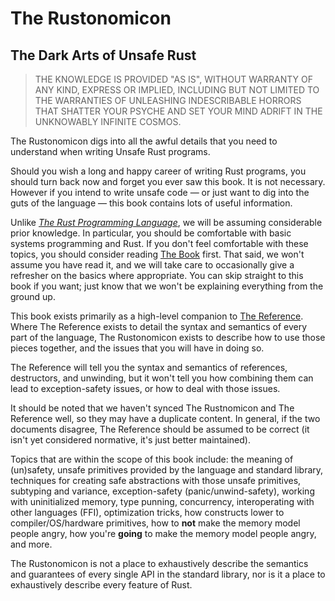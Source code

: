 # The Rustonomicon

## The Dark Arts of Unsafe Rust

> THE KNOWLEDGE IS PROVIDED "AS IS", WITHOUT WARRANTY OF ANY KIND, EXPRESS OR IMPLIED, INCLUDING BUT NOT LIMITED TO THE WARRANTIES OF UNLEASHING INDESCRIBABLE HORRORS THAT SHATTER YOUR PSYCHE AND SET YOUR MIND ADRIFT IN THE UNKNOWABLY INFINITE COSMOS.

The Rustonomicon digs into all the awful details that you need to understand when writing Unsafe Rust programs.

Should you wish a long and happy career of writing Rust programs, you should turn back now and forget you ever saw this book.
It is not necessary.
However if you intend to write unsafe code — or just want to dig into the guts of the language — this book contains lots of useful information.

Unlike *[The Rust Programming Language][trpl]*, we will be assuming considerable prior knowledge.
In particular, you should be comfortable with basic systems programming and Rust.
If you don't feel comfortable with these topics, you should consider reading [The Book][trpl] first.
That said, we won't assume you have read it, and we will take care to occasionally give a refresher on the basics where appropriate.
You can skip straight to this book if you want; just know that we won't be explaining everything from the ground up.

This book exists primarily as a high-level companion to [The Reference][ref].
Where The Reference exists to detail the syntax and semantics of every part of the language, The Rustonomicon exists to describe how to use those pieces together, and the issues that you will have in doing so.

The Reference will tell you the syntax and semantics of references, destructors, and unwinding, but it won't tell you how combining them can lead to exception-safety issues, or how to deal with those issues.

It should be noted that we haven't synced The Rustnomicon and The Reference well, so they may have a duplicate content.
In general, if the two documents disagree, The Reference should be assumed to be correct (it isn't yet considered normative, it's just better maintained).

Topics that are within the scope of this book include: the meaning of (un)safety, unsafe primitives provided by the language and standard library, techniques for creating safe abstractions with those unsafe primitives, subtyping and variance, exception-safety (panic/unwind-safety), working with uninitialized memory, type punning, concurrency, interoperating with other languages (FFI), optimization tricks, how constructs lower to compiler/OS/hardware primitives, how to **not** make the memory model people angry, how you're **going** to make the memory model people angry, and more.

The Rustonomicon is not a place to exhaustively describe the semantics and guarantees of every single API in the standard library, nor is it a place to exhaustively describe every feature of Rust.

[trpl]: ../book/index.html
[ref]: ../reference/index.html
